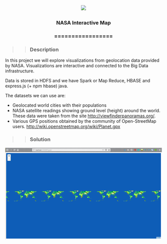 <h1 align="center">
<img src="https://img.shields.io/static/v1?label= NASA%20POR&message=MAYCON%20BATESTIN&color=7159c1&style=flat-square&logo=ghost"/>


<h3> <p align="center"> NASA Interactive Map  </p> </h3>
<h3> <p align="center"> ================= </p> </h3>

>> <h3> Description </h3>

<p> In this project we will explore visualizations from geolocation data
provided by NASA.
Visualizations are interactive and connected to the Big Data infrastructure.

Data is stored in HDFS and we have Spark or Map Reduce, HBASE and express.js (+ npm hbase) java.

The datasets we can use are:

- Geolocated world cities with their populations
- NASA satellite readings showing ground level (height) around the world. These data were taken from the site http://viewfinderpanoramas.org/.
- Various GPS positions obtained by the community of Open-StreetMap users. http://wiki.openstreetmap.org/wiki/Planet.gpx </p>

>> <h3> Solution </h3>

![gif preview](https://github.com/maphdev/M2_Big_Data_Project/blob/master/files/result/leaflet/after_total_coloring/zoom0-11.gif)
